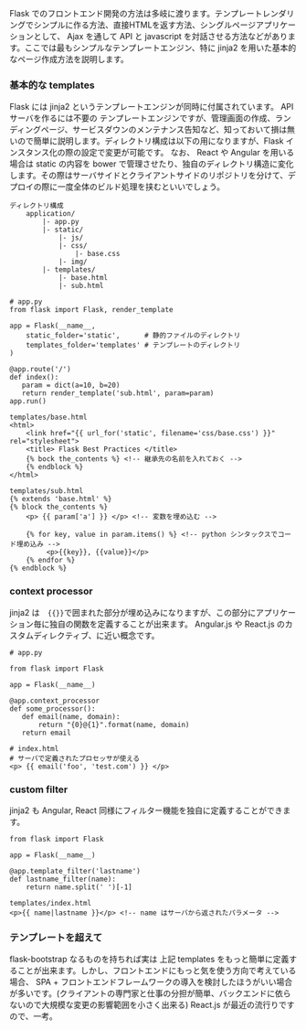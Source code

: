 Flask でのフロントエンド開発の方法は多岐に渡ります。テンプレートレンダリングでシンプルに作る方法、直接HTMLを返す方法、シングルページアプリケーションとして、 Ajax を通して API と javascript を対話させる方法などがあります。ここでは最もシンプルなテンプレートエンジン、特に jinja2 を用いた基本的なページ作成方法を説明します。

### 基本的な templates
Flask には jinja2 というテンプレートエンジンが同時に付属されています。 API サーバを作るには不要の テンプレートエンジンですが、管理画面の作成、ランディングページ、サービスダウンのメンテナンス告知など、知っておいて損は無いので簡単に説明します。ディレクトリ構成は以下の用になりますが、Flask インスタンス化の際の設定で変更が可能です。 なお、 React や Angular を用いる場合は static の内容を bower で管理させたり、独自のディレクトリ構造に変化します。その際はサーバサイドとクライアントサイドのリポジトリを分けて、デプロイの際に一度全体のビルド処理を挟むといいでしょう。

```
ディレクトリ構成
    application/
        |- app.py
        |- static/
            |- js/
            |- css/
                |- base.css
            |- img/
        |- templates/
            |- base.html
            |- sub.html
```

```
# app.py
from flask import Flask, render_template

app = Flask(__name__,
    static_folder='static',      # 静的ファイルのディレクトリ
    templates_folder='templates' # テンプレートのディレクトリ
)

@app.route('/')
def index():
   param = dict(a=10, b=20)
   return render_template('sub.html', param=param)
app.run()
```

```
templates/base.html
<html>
    <link href="{{ url_for('static', filename='css/base.css') }}" rel="stylesheet">
    <title> Flask Best Practices </title>
    {% bock the_contents %} <!-- 継承先の名前を入れておく -->
    {% endblock %}
</html>
```

```
templates/sub.html
{% extends 'base.html' %} 
{% block the_contents %}
    <p> {{ param['a'] }} </p> <!-- 変数を埋め込む -->

    {% for key, value in param.items() %} <!-- python シンタックスでコード埋め込み -->
         <p>{{key}}, {{value}}</p>
    {% endfor %}
{% endblock %}
```

### context processor
jinja2 は　```{{}}```で囲まれた部分が埋め込みになりますが、この部分にアプリケーション毎に独自の関数を定義することが出来ます。 Angular.js や  React.js のカスタムディレクティブ、に近い概念です。

```
# app.py

from flask import Flask

app = Flask(__name__)

@app.context_processor
def some_processor():
   def email(name, domain):
       return "{0}@{1}".format(name, domain)
   return email
```

```
# index.html
# サーバで定義されたプロセッサが使える
<p> {{ email('foo', 'test.com') }} </p>
```

### custom filter
jinja2 も Angular, React 同様にフィルター機能を独自に定義することができます。

```
from flask import Flask

app = Flask(__name__)

@app.template_filter('lastname')
def lastname_filter(name):
    return name.split(' ')[-1]
```

```
templates/index.html
<p>{{ name|lastname }}</p> <!-- name はサーバから返されたパラメータ -->
```

### テンプレートを超えて
flask-bootstrap なるものを持ちれば実は 上記 templates をもっと簡単に定義することが出来ます。しかし、フロントエンドにもっと気を使う方向で考えている場合、 SPA + フロントエンドフレームワークの導入を検討したほうがいい場合が多いです。(クライアントの専門家と仕事の分担が簡単、バックエンドに依らないので大規模な変更の影響範囲を小さく出来る) React.js が最近の流行りですので、一考。